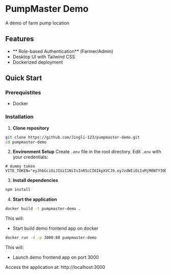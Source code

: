 # PumpMaster Demo

A demo of farm pump location

## Features
- ** Role-based Authentication** (Farmer/Admin)
- Desktop UI with Tailwind CSS
- Dockerized deployment

## Quick Start

### Prerequistites

- Docker

### Installation

1. **Clone repository**
```bash
git clone https://github.com/Jingli-123/pumpmaster-demo.git
cd pumpmaster-demo
```
2. **Environment Setup**
Create `.env` file in the root directory.
Edit `.env` with your credentials:
```env
# dummy token
VITE_TOKEN="eyJhbGciOiJIUzI1NiIsInR5cCI6IkpXVCJ9.eyJzdWIiOiIxMjM0NTY3ODkwIiwibmFtZSI6IkpvaG4gRG9lIiwicm9sZSI6ImFkbWluIiwiaWF0IjoxNTE2MjM5MDIyfQ.SflKxwRJSMeKKF2QT4fwpMeJf36POk6yJV_adQssw5c";
```

3. **Install dependencies**
```bash
npm install
````

4. **Start the application**
```bash
docker build -t pumpmaster-demo .
```
This will:
- Start build demo frontend app on docker

```bash
docker run -d -p 3000:80 pumpmaster-demo
```
This will:
- Launch demo frontend app on port 3000

Access the application at: http://localhost:3000

